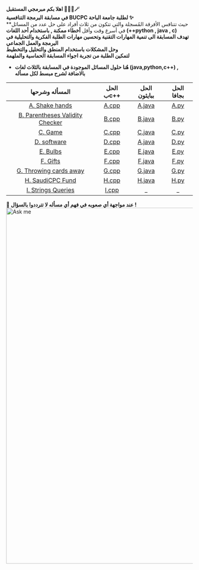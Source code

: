 **اهلا بكم مبرمجي المستقبل 👩🏻‍💻🪄**<br>
**في مسابقة البرمجة التنافسية BUCPC لطلبة جامعة الباحة ✨**<br>
**حيث تتنافس الأفرقة المُسجلة والتي تتكون من ثلاث أفراد على حل عدد من المسائل في أسرع وقت وأقل **أخطاء ممكنة , باستخدام أحد اللغات (++python , java , c)**<br>
**تهدف المسابقة الى تنمية المهارات التقنية وتحسين مهارات الطلبة الفكرية والتحليلية في البرمجة والعمل الجماعي**<br>
**وحل المشكلات باستخدام المنطق والتحليل والتخطيط**<br>
**لتمكين الطلبة من تجربة اجواء المسابقة الحماسية والملهمة**

* **هُنا حلول المسائل الموجودة في المسابقة بالثلاث لغات (java,python,c++) , بالاضافة لشرح مبسط لكل مسأله**

|المسأله وشرحها|الحل بc++ | الحل ببايثون | الحل بجافا
|:--:|:--:|:--:|:--:|
|[A. Shake hands](https://github.com/FatimaALzahrani/BUCPC/tree/main/A/README.md)|[A.cpp](https://github.com/FatimaALzahrani/BUCPC/tree/main/A/A.cpp)|[A.java](https://github.com/FatimaALzahrani/BUCPC/tree/main/A/A.java)|[A.py](https://github.com/FatimaALzahrani/BUCPC/tree/main/A/A.py)|
|[B. Parentheses Validity Checker](https://github.com/FatimaALzahrani/BUCPC/tree/main/B/README.md)|[B.cpp](https://github.com/FatimaALzahrani/BUCPC/tree/main/B/B.cpp)|[B.java](https://github.com/FatimaALzahrani/BUCPC/tree/main/B/B.java)|[B.py](https://github.com/FatimaALzahrani/BUCPC/tree/main/B/B.py)|
|[C. Game](https://github.com/FatimaALzahrani/BUCPC/tree/main/C/README.md)|[C.cpp](https://github.com/FatimaALzahrani/BUCPC/tree/main/C/C.cpp)|[C.java](https://github.com/FatimaALzahrani/BUCPC/tree/main/C/C.java)|[C.py](https://github.com/FatimaALzahrani/BUCPC/tree/main/C/C.py)|
|[D. software](https://github.com/FatimaALzahrani/BUCPC/tree/main/D/README.md)|[D.cpp](https://github.com/FatimaALzahrani/BUCPC/tree/main/D/D.cpp)|[A.java](https://github.com/FatimaALzahrani/BUCPC/tree/main/D/D.java)|[D.py](https://github.com/FatimaALzahrani/BUCPC/tree/main/D/D.py)|
|[E. Bulbs](https://github.com/FatimaALzahrani/BUCPC/tree/main/E/README.md)|[E.cpp](https://github.com/FatimaALzahrani/BUCPC/tree/main/E/E.cpp)|[E.java](https://github.com/FatimaALzahrani/BUCPC/tree/main/E/E.java)|[E.py](https://github.com/FatimaALzahrani/BUCPC/tree/main/E/E.py)|
|[F. Gifts](https://github.com/FatimaALzahrani/BUCPC/tree/main/F/README.md)|[F.cpp](https://github.com/FatimaALzahrani/BUCPC/tree/main/F/F.cpp)|[F.java](https://github.com/FatimaALzahrani/BUCPC/tree/main/F/F.java)|[F.py](https://github.com/FatimaALzahrani/BUCPC/tree/main/F/F.py)|
|[G. Throwing cards away](https://github.com/FatimaALzahrani/BUCPC/tree/main/G/README.md)|[G.cpp](https://github.com/FatimaALzahrani/BUCPC/tree/main/G/G.cpp)|[G.java](https://github.com/FatimaALzahrani/BUCPC/tree/main/G/G.java)|[G.py](https://github.com/FatimaALzahrani/BUCPC/tree/main/G/G.py)|
|[H. SaudiCPC Fund](https://github.com/FatimaALzahrani/BUCPC/tree/main/H/README.md)|[H.cpp](https://github.com/FatimaALzahrani/BUCPC/tree/main/H/H.cpp)|[H.java](https://github.com/FatimaALzahrani/BUCPC/tree/main/H/H.java)|[H.py](https://github.com/FatimaALzahrani/BUCPC/tree/main/H/H.py)|
|[I. Strings Queries](https://github.com/FatimaALzahrani/BUCPC/tree/main/I/README.md)|[I.cpp](https://github.com/FatimaALzahrani/BUCPC/tree/main/I/I.cpp)| _ | _ |


**🔴 عند مواجهة أي صعوبه في فهم أي مسأله لا تترددوا بالسؤال !**
<img width="960" alt="Ask me" src="https://github.com/FatimaALzahrani/BUCPC/assets/107775566/066f0206-0b3b-4b43-99cd-6fdbde4bc266">


